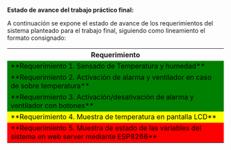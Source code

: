 **Estado de avance del trabajo práctico final:**

A continuación se expone el estado de avance de los requerimientos del sistema planteado para el trabajo final, siguiendo como lineamiento el formato consignado:

<table>
  <tr>
    <th>Requerimiento</th>
  </tr>
  <tr>
    <td style="background-color: green; color: black">**Requerimiento 1. Sensado de Temperatura y humedad**</td>
  </tr>
  <tr>
    <td style="background-color: green; color: black">**Requerimiento 2. Activación de alarma y ventilador en caso de sobre temperatura**</td>
  </tr>
  <tr>
    <td style="background-color: green; color: black">**Requerimiento 3. Activación/desativación de alarma y ventilador con botones**</td>
  </tr>
  <tr>
    <td style="background-color: yellow; color: black">**Requerimiento 4. Muestra de temperatura en pantalla LCD**</td>
  </tr>
  <tr>
    <td style="background-color: red; color: black">**Requerimiento 5. Muestra de estado de las variables del sistema en web server mediante ESP8266**</td>
  </tr>
</table>
